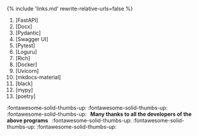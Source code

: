 {% 
include 'links.md'
rewrite-relative-urls=false
%}

1. [FastAPI]
2. [Docx]
3. [Pydantic]
4. [Swagger UI]
5. [Pytest]
6. [Loguru]
7. [Rich]
8. [Docker]
9. [Uvicorn]
10. [mkdocs-material]
11. [black]
12. [mypy]
13. [poetry]

:fontawesome-solid-thumbs-up:
:fontawesome-solid-thumbs-up:
:fontawesome-solid-thumbs-up:
  **&nbsp;&nbsp;Many thanks to all the developers of the above programs&nbsp;&nbsp;**
:fontawesome-solid-thumbs-up:
:fontawesome-solid-thumbs-up:
:fontawesome-solid-thumbs-up:
